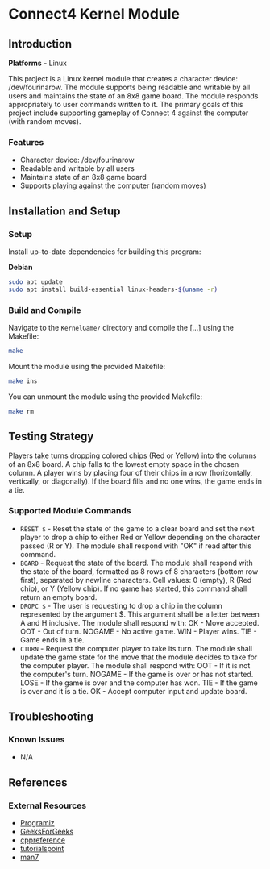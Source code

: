 # Connect4 Kernel Module

## Introduction
**Platforms** - Linux

This project is a Linux kernel module that creates a character device: /dev/fourinarow. The module supports being readable and writable by all users and maintains the state of an 8x8 game board. The module responds appropriately to user commands written to it. The primary goals of this project include supporting gameplay of Connect 4 against the computer (with random moves).

### Features
* Character device: /dev/fourinarow
* Readable and writable by all users
* Maintains state of an 8x8 game board
* Supports playing against the computer (random moves)


## Installation and Setup
### Setup

Install up-to-date dependencies for building this program:

**Debian**
```bash
sudo apt update
sudo apt install build-essential linux-headers-$(uname -r)
```

### Build and Compile
Navigate to the `KernelGame/` directory and compile the [...] using the Makefile:
```bash
make
```
Mount the module using the provided Makefile:
```bash
make ins
```
You can unmount the module using the provided Makefile:
```bash
make rm
```

## Testing Strategy
Players take turns dropping colored chips (Red or Yellow) into the columns of an 8x8 board. A chip falls to the lowest empty space in the chosen column. A player wins by placing four of their chips in a row (horizontally, vertically, or diagonally). If the board fills and no one wins, the game ends in a tie.
### Supported Module Commands

* `RESET $` - Reset the state of the game to a clear board and set the next player to drop a chip to either Red or Yellow depending on the character passed (R or Y). The module shall respond with "OK" if read after this command.
* `BOARD` - Request the state of the board. The module shall respond with the state of the board, formatted as 8 rows of 8 characters (bottom row first), separated by newline characters. Cell values: 0 (empty), R (Red chip), or Y (Yellow chip). If no game has started, this command shall return an empty board.
* `DROPC $` - The user is requesting to drop a chip in the column represented by the argument $. This argument shall be a letter between A and H inclusive. The module shall respond with: OK - Move accepted. OOT - Out of turn. NOGAME - No active game. WIN - Player wins. TIE - Game ends in a tie.
* `CTURN` - Request the computer player to take its turn. The module shall update the game state for the move that the module decides to take for the computer player. The module shall respond with: OOT - If it is not the computer's turn. NOGAME - If the game is over or has not started. LOSE - If the game is over and the computer has won. TIE - If the game is over and it is a tie. OK - Accept computer input and update board.

## Troubleshooting
### Known Issues
* N/A

## References
### External Resources
* [Programiz](https://www.programiz.com/)
* [GeeksForGeeks](https://www.geeksforgeeks.org/)
* [cppreference](https://en.cppreference.com/) 
* [tutorialspoint](https://www.tutorialspoint.com/)
* [man7](https://www.man7.org/)
